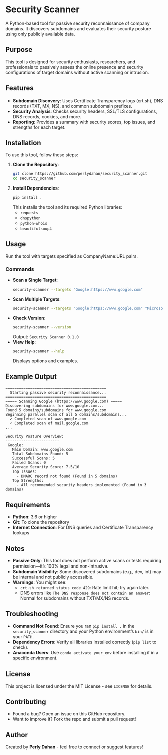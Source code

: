 # Security Scanner

A Python-based tool for passive security reconnaissance of company domains. It discovers subdomains and evaluates their security posture using only publicly available data.

## Purpose

This tool is designed for security enthusiasts, researchers, and professionals to passively assess the online presence and security configurations of target domains without active scanning or intrusion.

## Features

- **Subdomain Discovery**: Uses Certificate Transparency logs (crt.sh), DNS records (TXT, MX, NS), and common subdomain prefixes.
- **Security Analysis**: Checks security headers, SSL/TLS configurations, DNS records, cookies, and more.
- **Reporting**: Provides a summary with security scores, top issues, and strengths for each target.

## Installation

To use this tool, follow these steps:

1. **Clone the Repository**:
   ```bash
   git clone https://github.com/perlydahan/security_scanner.git
   cd security_scanner
   ```
2. **Install Dependencies**:
   ```bash
   pip install .
   ```
   This installs the tool and its required Python libraries:
   - `requests`
   - `dnspython`
   - `python-whois`
   - `beautifulsoup4`

## Usage

Run the tool with targets specified as CompanyName:URL pairs.

### Commands

- **Scan a Single Target**:
  ```bash
  security-scanner --targets "Google:https://www.google.com"
  ```
- **Scan Multiple Targets**:
  ```bash
  security-scanner --targets "Google:https://www.google.com" "Microsoft:https://www.microsoft.com"
  ```
- **Check Version**:
  ```bash
  security-scanner --version
  ```
  Output: `Security Scanner 0.1.0`
- **View Help**:
  ```bash
  security-scanner --help
  ```
  Displays options and examples.

## Example Output

```
=============================================
  Starting passive security reconnaissance...
=============================================
===== Scanning Google (https://www.google.com) =====
Discovering subdomains for www.google.com...
Found 5 domains/subdomains for www.google.com
Beginning parallel scan of all 5 domains/subdomains...
  ✓ Completed scan of www.google.com
  ✓ Completed scan of mail.google.com
...

Security Posture Overview:
------------------------
 Google:
   Main Domain: www.google.com
   Total Subdomains Found: 5
   Successful Scans: 5
   Failed Scans: 0
   Average Security Score: 7.5/10
   Top Issues:
     - DMARC record not found (Found in 5 domains)
   Top Strengths:
     - All recommended security headers implemented (Found in 3 domains)
```

## Requirements

- **Python**: 3.6 or higher
- **Git**: To clone the repository
- **Internet Connection**: For DNS queries and Certificate Transparency lookups

## Notes

- **Passive Only**: This tool does not perform active scans or tests requiring permission—it’s 100% legal and non-intrusive.
- **Subdomain Visibility**: Some discovered subdomains (e.g., dev, int) may be internal and not publicly accessible.
- **Warnings**: You might see:
  - `crt.sh returned status code 429`: Rate limit hit; try again later.
  - DNS errors like `The DNS response does not contain an answer`: Normal for subdomains without TXT/MX/NS records.

## Troubleshooting

- **Command Not Found**: Ensure you ran `pip install .` in the `security_scanner` directory and your Python environment’s `bin/` is in your `PATH`.
- **Dependency Errors**: Verify all libraries installed correctly (`pip list` to check).
- **Anaconda Users**: Use `conda activate your_env` before installing if in a specific environment.

## License

This project is licensed under the MIT License - see `LICENSE` for details.

## Contributing

- Found a bug? Open an issue on this GitHub repository.
- Want to improve it? Fork the repo and submit a pull request!

## Author

Created by **Perly Dahan** - feel free to connect or suggest features!

